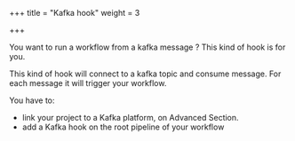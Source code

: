 +++
title = "Kafka hook"
weight = 3

+++

You want to run a workflow from a kafka message ? This kind of hook is for you.

This kind of hook will connect to a kafka topic and consume message. For each message it will trigger your workflow.

You have to:

* link your project to a Kafka platform, on Advanced Section.
* add a Kafka hook on the root pipeline of your workflow
